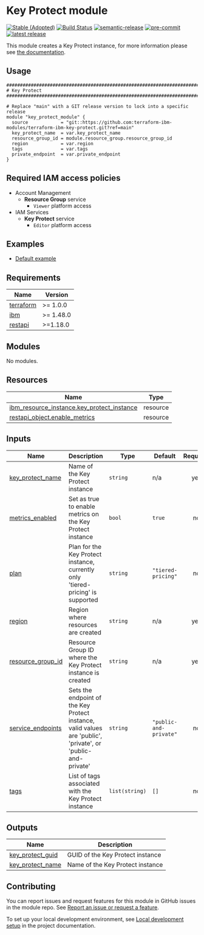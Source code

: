 # Key Protect module
[![Stable (Adopted)](https://img.shields.io/badge/Status-Stable%20(Adopted)-yellowgreen?style=plastic)](https://terraform-ibm-modules.github.io/documentation/#/badge-status)
[![Build Status](https://github.com/terraform-ibm-modules/terraform-ibm-key-protect/actions/workflows/ci.yml/badge.svg)](https://github.com/terraform-ibm-modules/terraform-ibm-key-protect/actions/workflows/ci.yml)
[![semantic-release](https://img.shields.io/badge/%20%20%F0%9F%93%A6%F0%9F%9A%80-semantic--release-e10079.svg)](https://github.com/semantic-release/semantic-release)
[![pre-commit](https://img.shields.io/badge/pre--commit-enabled-brightgreen?logo=pre-commit&logoColor=white)](https://github.com/pre-commit/pre-commit)
[![latest release](https://img.shields.io/github/v/release/terraform-ibm-modules/terraform-ibm-key-protect?logo=GitHub&sort=semver)](https://github.com/terraform-ibm-modules/terraform-ibm-key-protect/releases/latest)

This module creates a Key Protect instance, for more information please see [the documentation](https://cloud.ibm.com/docs/key-protect?topic=key-protect-about).

## Usage

```hcl
##############################################################################
# Key Protect
##############################################################################

# Replace "main" with a GIT release version to lock into a specific release
module "key_protect_module" {
  source            = "git::https://github.com:terraform-ibm-modules/terraform-ibm-key-protect.git?ref=main"
  key_protect_name  = var.key_protect_name
  resource_group_id = module.resource_group.resource_group_id
  region            = var.region
  tags              = var.tags
  private_endpoint  = var.private_endpoint
}
```
## Required IAM access policies

<!-- PERMISSIONS REQUIRED TO RUN MODULE
If this module requires permissions, uncomment the following block and update
the sample permissions, following the format.
Replace the sample Account and IBM Cloud service names and roles with the
information in the console at
Manage > Access (IAM) > Access groups > Access policies.
-->

- Account Management
    - **Resource Group** service
        - `Viewer` platform access
- IAM Services
    - **Key Protect** service
        - `Editor` platform access

<!-- NO PERMISSIONS FOR MODULE
If no permissions are required for the module, uncomment the following
statement instead the previous block.
-->

<!-- No permissions are needed to run this module.-->
<!-- BEGIN EXAMPLES HOOK -->
## Examples

- [ Default example](examples/default)
<!-- END EXAMPLES HOOK -->

<!-- BEGINNING OF PRE-COMMIT-TERRAFORM DOCS HOOK -->
## Requirements

| Name | Version |
|------|---------|
| <a name="requirement_terraform"></a> [terraform](#requirement\_terraform) | >= 1.0.0 |
| <a name="requirement_ibm"></a> [ibm](#requirement\_ibm) | >= 1.48.0 |
| <a name="requirement_restapi"></a> [restapi](#requirement\_restapi) | >=1.18.0 |

## Modules

No modules.

## Resources

| Name | Type |
|------|------|
| [ibm_resource_instance.key_protect_instance](https://registry.terraform.io/providers/IBM-Cloud/ibm/latest/docs/resources/resource_instance) | resource |
| [restapi_object.enable_metrics](https://registry.terraform.io/providers/Mastercard/restapi/latest/docs/resources/object) | resource |

## Inputs

| Name | Description | Type | Default | Required |
|------|-------------|------|---------|:--------:|
| <a name="input_key_protect_name"></a> [key\_protect\_name](#input\_key\_protect\_name) | Name of the Key Protect instance | `string` | n/a | yes |
| <a name="input_metrics_enabled"></a> [metrics\_enabled](#input\_metrics\_enabled) | Set as true to enable metrics on the Key Protect instance | `bool` | `true` | no |
| <a name="input_plan"></a> [plan](#input\_plan) | Plan for the Key Protect instance, currently only 'tiered-pricing' is supported | `string` | `"tiered-pricing"` | no |
| <a name="input_region"></a> [region](#input\_region) | Region where resources are created | `string` | n/a | yes |
| <a name="input_resource_group_id"></a> [resource\_group\_id](#input\_resource\_group\_id) | Resource Group ID where the Key Protect instance is created | `string` | n/a | yes |
| <a name="input_service_endpoints"></a> [service\_endpoints](#input\_service\_endpoints) | Sets the endpoint of the Key Protect instance, valid values are 'public', 'private', or 'public-and-private' | `string` | `"public-and-private"` | no |
| <a name="input_tags"></a> [tags](#input\_tags) | List of tags associated with the Key Protect instance | `list(string)` | `[]` | no |

## Outputs

| Name | Description |
|------|-------------|
| <a name="output_key_protect_guid"></a> [key\_protect\_guid](#output\_key\_protect\_guid) | GUID of the Key Protect instance |
| <a name="output_key_protect_name"></a> [key\_protect\_name](#output\_key\_protect\_name) | Name of the Key Protect instance |
<!-- END OF PRE-COMMIT-TERRAFORM DOCS HOOK -->
<!-- BEGIN CONTRIBUTING HOOK -->

<!-- Leave this section as is so that your module has a link to local development environment set up steps for contributors to follow -->
## Contributing

You can report issues and request features for this module in GitHub issues in the module repo. See [Report an issue or request a feature](https://github.com/terraform-ibm-modules/.github/blob/main/.github/SUPPORT.md).

To set up your local development environment, see [Local development setup](https://terraform-ibm-modules.github.io/documentation/#/local-dev-setup) in the project documentation.
<!-- Source for this readme file: https://github.com/terraform-ibm-modules/common-dev-assets/tree/main/module-assets/ci/module-template-automation -->
<!-- END CONTRIBUTING HOOK -->
